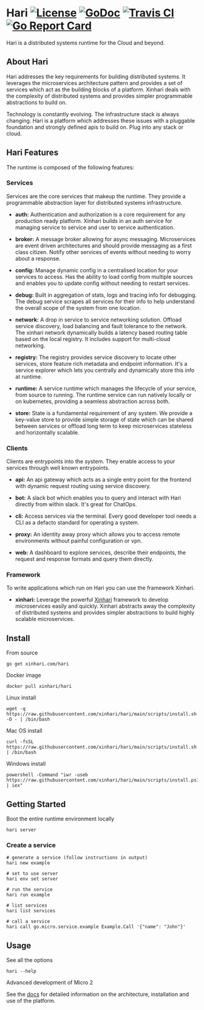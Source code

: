 # Hari [![License](https://img.shields.io/:license-apache-blue.svg)](https://opensource.org/licenses/Apache-2.0) [![GoDoc](https://godoc.org/xinhari.com/hari?status.svg)](https://godoc.org/xinhari.com/hari) [![Travis CI](https://travis-ci.org/xinhari/hari.svg?branch=main)](https://travis-ci.org/xinhari/hari) [![Go Report Card](https://goreportcard.com/badge/xinhari.com/hari)](https://goreportcard.com/report/xinhari.com/hari)

Hari is a distributed systems runtime for the Cloud and beyond.

## About Hari

Hari addresses the key requirements for building distributed systems. It leverages the microservices
architecture pattern and provides a set of services which act as the building blocks of a platform. Xinhari deals
with the complexity of distributed systems and provides simpler programmable abstractions to build on.

Technology is constantly evolving. The infrastructure stack is always changing. Hari is a platform which
addresses these issues with a pluggable foundation and strongly defined apis to build on. Plug into any stack or cloud.

## Hari Features

The runtime is composed of the following features:

### Services

Services are the core services that makeup the runtime. They provide a programmable abstraction layer for distributed systems infrastructure.

- **auth:** Authentication and authorization is a core requirement for any production ready platform. Xinhari builds in an auth service 
for managing service to service and user to service authentication.

- **broker:** A message broker allowing for async messaging. Microservices are event driven architectures and should provide messaging as a first
class citizen. Notify other services of events without needing to worry about a response.

- **config:** Manage dynamic config in a centralised location for your services to access. Has the ability to load config from multiple 
sources and enables you to update config without needing to restart services.

- **debug:** Built in aggregation of stats, logs and tracing info for debugging. The debug service scrapes all services for their info to 
help understand the overall scope of the system from one location. 

- **network:** A drop in service to service networking solution. Offload service discovery, load balancing and fault tolerance to the network.
The xinhari network dynamically builds a latency based routing table based on the local registry. It includes support for multi-cloud networking.

- **registry:** The registry provides service discovery to locate other services, store feature rich metadata and endpoint information. It's a
service explorer which lets you centrally and dynamically store this info at runtime.

- **runtime:** A service runtime which manages the lifecycle of your service, from source to running. The runtime service can run natively locally 
or on kubernetes, providing a seamless abstraction across both.

- **store:** State is a fundamental requirement of any system. We provide a key-value store to provide simple storage of state which can be shared
between services or offload long term to keep microservices stateless and horizontally scalable.

### Clients

Clients are entrypoints into the system. They enable access to your services through well known entrypoints.

- **api:** An api gateway which acts as a single entry point for the frontend with dynamic request routing using service discovery. 

- **bot:** A slack bot which enables you to query and interact with Hari directly from within slack. It's great for ChatOps.

- **cli:** Access services via the terminal. Every good developer tool needs a CLI as a defacto standard for operating a system. 

- **proxy:** An identity away proxy which allows you to access remote environments without painful configuration or vpn.

- **web:** A dashboard to explore services, describe their endpoints, the request and response formats and
query them directly.

### Framework

To write applications which run on Hari you can use the framework Xinhari.

- **xinhari:** Leverage the powerful [Xinhari](https://xinhari.com/xinhari) framework to develop microservices easily and quickly.
Xinhari abstracts away the complexity of distributed systems and provides simpler abstractions to build highly scalable microservices.

## Install

From source

```
go get xinhari.com/hari
```

Docker image

```
docker pull xinhari/hari
```

Linux install

```
wget -q  https://raw.githubusercontent.com/xinhari/hari/main/scripts/install.sh -O - | /bin/bash
```

Mac OS install
```
curl -fsSL https://raw.githubusercontent.com/xinhari/hari/main/scripts/install.sh | /bin/bash
```

Windows install
```
powershell -Command "iwr -useb https://raw.githubusercontent.com/xinhari/hari/main/scripts/install.ps1 | iex"
```

## Getting Started

Boot the entire runtime environment locally

```
hari server
```

### Create a service

```
# generate a service (follow instructions in output)
hari new example

# set to use server
hari env set server

# run the service
hari run example

# list services
hari list services

# call a service
hari call go.micro.service.example Example.Call '{"name": "John"}'
```

## Usage

See all the options

```
hari --help
```

Advanced development of Micro 2

See the [docs](https://xinhari.com/docs) for detailed information on the architecture, installation and use of the platform.
